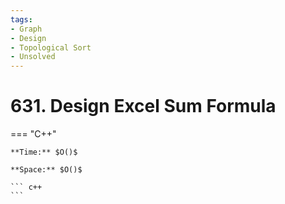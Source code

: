 ```yaml
---
tags:
- Graph
- Design
- Topological Sort
- Unsolved
---
```



# 631. Design Excel Sum Formula

=== "C++"

    **Time:** $O()$

    **Space:** $O()$

    ``` c++
    ```